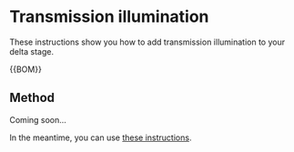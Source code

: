 # Transmission illumination

These instructions show you how to add transmission illumination to your delta stage.

{{BOM}}

## Method

Coming soon...

In the meantime, you can use [these instructions](https://build.openflexure.org/openflexure-microscope/v6.1.2/docs/#/3_illumination).
